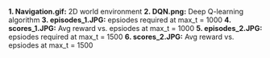 **1. Navigation.gif:** 2D world environment 
**2. DQN.png:** Deep Q-learning algorithm 
**3. episodes_1.JPG:** epsiodes required at max_t = 1000
**4. scores_1.JPG:** Avg reward vs. epsiodes at max_t = 1000
**5. episodes_2.JPG:** epsiodes required at max_t = 1500
**6. scores_2.JPG:** Avg reward vs. epsiodes at max_t = 1500
